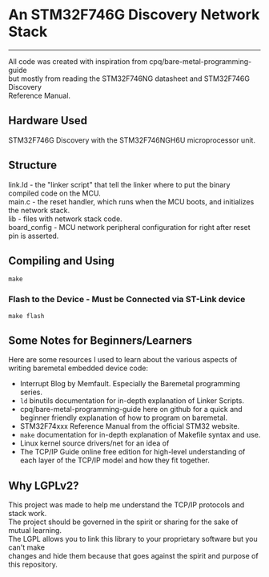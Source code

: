 # An STM32F746G Discovery Network Stack
---
All code was created with inspiration from cpq/bare-metal-programming-guide  
but mostly from reading the STM32F746NG datasheet and STM32F746G Discovery  
Reference Manual.

## Hardware Used
STM32F746G Discovery with the STM32F746NGH6U microprocessor unit.  

## Structure
link.ld - the "linker script" that tell the linker where to put the binary compiled code on the MCU.  
main.c - the reset handler, which runs when the MCU boots, and initializes the network stack.  
lib - files with network stack code.  
board_config - MCU network peripheral configuration for right after reset pin is asserted.  

## Compiling and Using
`make`
### Flash to the Device - Must be Connected via ST-Link device
`make flash`

## Some Notes for Beginners/Learners
Here are some resources I used to learn about the various aspects of writing baremetal embedded device code:  
- Interrupt Blog by Memfault. Especially the Baremetal programming series.
- `ld` binutils documentation for in-depth explanation of Linker Scripts.
- cpq/bare-metal-programming-guide here on github for a quick and beginner friendly explanation of how to program on baremetal.
- STM32F74xxx Reference Manual from the official STM32 website.
- `make` documentation for in-depth explanation of Makefile syntax and use.
- Linux kernel source drivers/net for an idea of 
- The TCP/IP Guide online free edition for high-level understanding of each layer of the TCP/IP model and how they fit together.

## Why LGPLv2?
This project was made to help me understand the TCP/IP protocols and stack work.  
The project should be governed in the spirit or sharing for the sake of mutual learning.  
The LGPL allows you to link this library to your proprietary software but you can't make  
changes and hide them because that goes against the spirit and purpose of this repository.